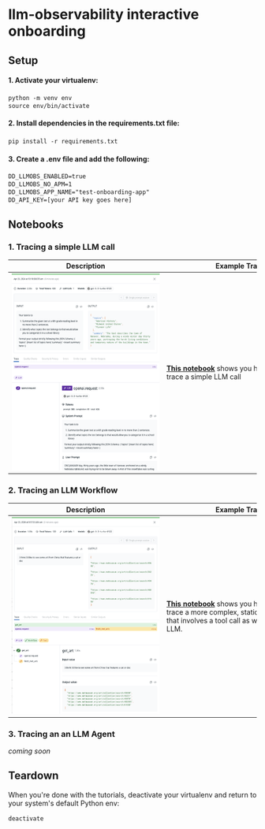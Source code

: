 # llm-observability interactive onboarding

## Setup

#### 1. Activate your virtualenv:
```
python -m venv env
source env/bin/activate
```

#### 2. Install dependencies in the requirements.txt file:
`pip install -r requirements.txt`

#### 3. Create a .env file and add the following:
```
DD_LLMOBS_ENABLED=true 
DD_LLMOBS_NO_APM=1
DD_LLMOBS_APP_NAME="test-onboarding-app"
DD_API_KEY=[your API key goes here]
```

## Notebooks



### 1. Tracing a simple LLM call
|    <div style="width:300px">Description</div>      |    <div style="width:300px">Example Trace</div>         |
| ------- | -------- |
| <img src="./images/llm-span.png" height="400"> |  **[This notebook](./1-llm-span.ipynb)** shows you how to create and trace a simple LLM call   |


### 2. Tracing an LLM Workflow
|    <div style="width:300px">Description</div>      |    <div style="width:300px">Example Trace</div>         |
| ------- | -------- |
|<img src="./images/workflow-span.png" height="400">  | **[This notebook](./2-workflow-span.ipynb)** shows you how to create and trace a more complex, static series of steps that involves a tool call as well as a call to an LLM. |


### 3. Tracing an an LLM Agent 
_coming soon_

## Teardown
When you're done with the tutorials, deactivate your virtualenv and return to your system's default Python env:
```
deactivate
```
